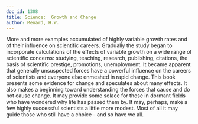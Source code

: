 ```yaml
---
doc_id: 1308
title: Science:  Growth and Change
author: Menard, H.W.
---
```


More and more examples accumulated of highly variable growth
rates and of their influence on scientific careers.  Gradually the study
began to incorporate calculations of the effects of variable growth on
a wide range of scientific concerns: studying, teaching, research,
publishing, citations, the basis of scientific prestige, promotions,
unemployment.  It became apparent that generally unsuspected forces have
a powerful influence on the careers of scientists and everyone else
enmeshed in rapid change.
  This book presents some evidence for change and speculates about
many effects.  It also makes a beginning toward understanding the
forces that cause and do not cause change.  It may provide some solace
for those in dormant fields who have wondered why life has passed
them by.  It may, perhaps, make a few highly successful scientists a
little more modest.  Most of all it may guide those who still have a
choice - and so have we all.